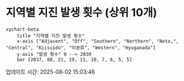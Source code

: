 # 지역별 지진 발생 횟수 (상위 10개)

```mermaid
xychart-beta
    title "지역별 지진 발생 횟수"
    x-axis ["Adjacent", "Off", "Southern", "Northern", "Noto,", "Central", "Kiisuido", "미분류", "Western", "Hyuganada"]
    y-axis "발생 횟수" 0 --> 2039
    bar [2037, 88, 21, 19, 11, 10, 7, 6, 5, 5]
```

업데이트 시간: 2025-08-02 15:03:46
